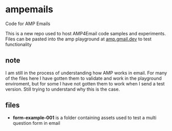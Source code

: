 # ampemails
Code for AMP Emails

This is a new repo used to host AMP4Email code samples and experiments.  Files can be pasted into the amp playground at [amp.gmail.dev](amp.gmail.dev) to test functionality

## note
I am still in the process of understanding how AMP works in email.  For many of the files here I have gotten them to validate and work in the playground enviroment, but for some I have not gotten them to work when I send a test version.  Still trying to understand why this is the case.

## files
- **form-example-001** is a folder containing assets used to test a multi question form in email

